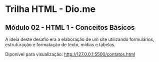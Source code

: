 # Trilha HTML - Dio.me
## Módulo 02 - HTML 1 - Conceitos Básicos

A ideia deste desafio era a elaboração de um site utilizando formulários, estruturação e formatação de texto, mídias e tabelas.

Diponível para visualização: http://127.0.0.1:5500/contatos.html
